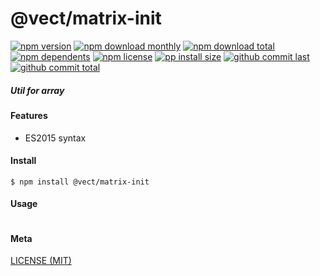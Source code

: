 # @vect/matrix-init

[![npm version][badge-npm-version]][url-npm]
[![npm download monthly][badge-npm-download-monthly]][url-npm]
[![npm download total][badge-npm-download-total]][url-npm]
[![npm dependents][badge-npm-dependents]][url-github]
[![npm license][badge-npm-license]][url-npm]
[![pp install size][badge-pp-install-size]][url-pp]
[![github commit last][badge-github-last-commit]][url-github]
[![github commit total][badge-github-commit-count]][url-github]

[//]: <> (Shields)
[badge-npm-version]: https://flat.badgen.net/npm/cell/@vect/matrix-init
[badge-npm-download-monthly]: https://flat.badgen.net/npm/dm/@vect/matrix-init
[badge-npm-download-total]:https://flat.badgen.net/npm/dt/@vect/matrix-init
[badge-npm-dependents]: https://flat.badgen.net/npm/dependents/@vect/matrix-init
[badge-npm-license]: https://flat.badgen.net/npm/license/@vect/matrix-init
[badge-pp-install-size]: https://flat.badgen.net/packagephobia/install/@vect/matrix-init
[badge-github-last-commit]: https://flat.badgen.net/github/last-commit/hoyeungw/vect
[badge-github-commit-count]: https://flat.badgen.net/github/commits/hoyeungw/vect

[//]: <> (Link)
[url-npm]: https://npmjs.org/package/@vect/matrix-init
[url-pp]: https://packagephobia.now.sh/result?p=@vect/matrix-init
[url-github]: https://github.com/hoyeungw/vect

##### Util for array

#### Features

- ES2015 syntax

#### Install
```console
$ npm install @vect/matrix-init
```

#### Usage
```js
```

#### Meta
[LICENSE (MIT)](LICENSE)
